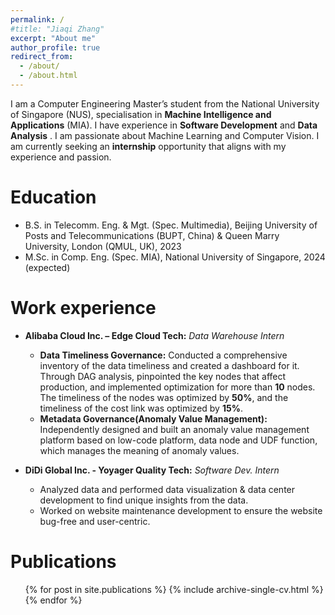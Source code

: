 ```yaml
---
permalink: /
#title: "Jiaqi Zhang"
excerpt: "About me"
author_profile: true
redirect_from: 
  - /about/
  - /about.html
---
```


I am a Computer Engineering Master’s student from the National University of Singapore (NUS), specialisation in **Machine 
Intelligence and Applications** (MIA). I have experience in **Software Development** and **Data Analysis** . I am 
passionate about Machine Learning and Computer Vision. I am currently seeking an **internship** opportunity 
that aligns with my experience and passion.

Education
======
* B.S. in Telecomm. Eng. & Mgt. (Spec. Multimedia), Beijing University of Posts and Telecommunications (BUPT, China) & Queen Marry University, London (QMUL, UK), 2023
* M.Sc. in Comp. Eng. (Spec. MIA), National University of Singapore, 2024 (expected)

Work experience
======
* **Alibaba Cloud Inc. – Edge Cloud Tech:** _Data Warehouse Intern_
  * **Data Timeliness Governance:** Conducted a comprehensive inventory of the data timeliness and created a dashboard for 
it. Through DAG analysis, pinpointed the key nodes that affect production, and implemented optimization for more than 
**10** nodes. The timeliness of the nodes was optimized by **50%**, and the timeliness of the cost link was optimized by **15%**. 
  * **Metadata Governance(Anomaly Value Management):** Independently designed and built an anomaly value management 
platform based on low-code platform, data node and UDF function, which manages the meaning of anomaly values. 


* **DiDi Global Inc. - Yoyager Quality Tech:** _Software Dev. Intern_
  * Analyzed data and performed data visualization & data center development to find unique insights from the data. 
  * Worked on website maintenance development to ensure the website bug-free and user-centric.
  
[//]: # (Skills)

[//]: # (======)

[//]: # (* Skill 1)

[//]: # (* Skill 2)

[//]: # (  * Sub-skill 2.1)

[//]: # (  * Sub-skill 2.2)

[//]: # (  * Sub-skill 2.3)

[//]: # (* Skill 3)

Publications
======
  <ul>{% for post in site.publications %}
    {% include archive-single-cv.html %}
  {% endfor %}</ul>
  